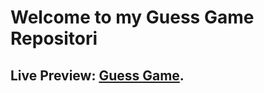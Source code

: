 # **Welcome to my Guess Game Repositori**

## Live Preview: [Guess Game](https://ahdevgit.github.io/guess-game/).

